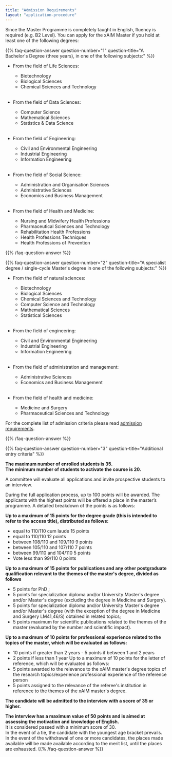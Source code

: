 ```yaml
---
title: "Admission Requirements"
layout: "application-procedure"
---
```


Since the Master Programme is completely taught in English, fluency is required (e.g. B2 Level). You can apply for the xAIM Master if you hold at least one of the following degrees:

{{% faq-question-answer question-number="1" question-title="A Bachelor's Degree (three years), in one of the following subjects:" %}}

- From the field of Life Sciences:

	- Biotechnology
	- Biological Sciences
	- Chemical Sciences and Technology
<br><br>
- From the field of Data Sciences:

	- Computer Science
	- Mathematical Sciences
	- Statistics & Data Science
<br><br>
- From the field of Engineering:

	- Civil and Environmental Engineering
	- Industrial Engineering
	- Information Engineering
<br><br>
- From the field of Social Science:

	- Administration and Organisation Sciences
	- Administrative Sciences
	- Economics and Business Management
<br><br>
- From the field of Health and Medicine:

	- Nursing and Midwifery Health Professions
	- Pharmaceutical Sciences and Technology
	- Rehabilitation Health Professions
	- Health Professions Techniques
	- Health Professions of Prevention

{{% /faq-question-answer %}}

{{% faq-question-answer question-number="2" question-title="A specialist degree / single-cycle Master's degree in one of the following subjects:" %}}

- From the field of natural sciences:

	- Biotechnology
	- Biological Sciences
	- Chemical Sciences and Technology
	- Computer Science and Technology
	- Mathematical Sciences
	- Statistical Sciences
<br><br>
- From the field of engineering:

	- Civil and Environmental Engineering
	- Industrial Engineering
	- Information Engineering
<br><br>
- From the field of administration and management:

	- Administrative Sciences
	- Economics and Business Management
<br><br>
- From the field of health and medicine:

	- Medicine and Surgery
	- Pharmaceutical Sciences and Technology

For the complete list of admission criteria please read [admission requirements](/how-to-apply/admission-requirements).


{{% /faq-question-answer %}}

{{% faq-question-answer question-number="3" question-title="Additional entry criteria" %}}

**The maximum number of enrolled students is 35.  
The minimum number of students to activate the course is 20.**

A committee will evaluate all applications and invite prospective students to an interview.

During the full application process, up to 100 points will be awarded. The applicants with the highest points will be offered a place in the master’s programme. A detailed breakdown of the points is as follows:

**Up to a maximum of 15 points for the degree grade (this is intended to refer to the access title), distributed as follows:**
 - equal to 110/110 cum laude 15 points 
 - equal to 110/110 12 points
 - between 108/110 and 109/110 9 points 
 - between 105/110 and 107/110 7 points
 - between 99/110 and 104/110 5 points 
 - Vote less than 99/110 0 points

**Up to a maximum of 15 points for publications and any other postgraduate qualification relevant to the themes of the master's degree, divided as follows**
- 5 points for PhD ;
- 5 points for specialization diploma and/or University Master's degree and/or Master's degree (excluding the degree in Medicine and Surgery).
- 5 points for specialization diploma and/or University Master's degree and/or Master's degree (with the exception of the degree in Medicine and Surgery LM41,46/S) obtained in related topics;
- 5 points maximum for scientific publications related to the themes of the master (evaluated by the number and scientific impact).

**Up to a maximum of 10 points for professional experience related to the topics of the master, which will be evaluated as follows:**
- 10 points if greater than 2 years - 5 points if between 1 and 2 years
- 2 points if less than 1 year
Up to a maximum of 10 points for the letter of reference, which will be evaluated as follows:
- 5 points awarded to the relevance to the xAIM master's degree topics of the research topics/experience professional experience of the reference person
- 5 points assigned to the relevance of the referee's institution in reference to the themes of the
xAIM master's degree.

**The candidate will be admitted to the interview with a score of 35 or higher.**  

**The interview has a maximum value of 50 points and is aimed at assessing the motivation and knowledge of English.**    
It is considered passed with a minimum score of 30.  
In the event of a tie, the candidate with the youngest age bracket prevails.  
In the event of the withdrawal of one or more candidates, the places made available will be made available according to the merit list, until the places are exhausted.
{{% /faq-question-answer %}}
